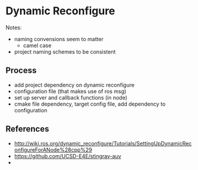 # Dynamic Reconfigure

Notes:

- naming convensions seem to matter
    - camel case
- project naming schemes to be consistent


## Process

- add project dependency on dynamic reconfigure
- configuration file (that makes use of ros msg)
- set up server and callback functions (in node)
- cmake file dependency, target config file, add dependency to configuration


## References

- http://wiki.ros.org/dynamic_reconfigure/Tutorials/SettingUpDynamicReconfigureForANode%28cpp%29
- https://github.com/UCSD-E4E/stingray-auv
- 